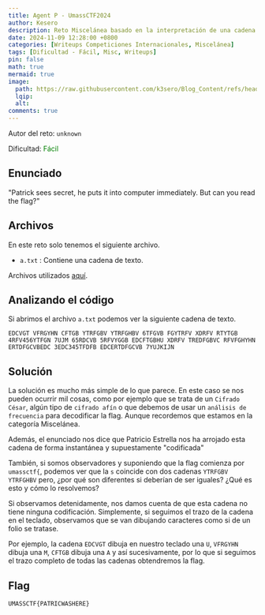 ```yaml
---
title: Agent P - UmassCTF2024
author: Kesero
description: Reto Miscelánea basado en la interpretación de una cadena supuestamente codificada.
date: 2024-11-09 12:28:00 +0800
categories: [Writeups Competiciones Internacionales, Miscelánea]
tags: [Dificultad - Fácil, Misc, Writeups]
pin: false
math: true
mermaid: true
image:
  path: https://raw.githubusercontent.com/k3sero/Blog_Content/refs/heads/main/Competiciones_Internacionales_Writeups/2024/Misc/UmassCTF2024/Agent_P/Agent_P.png
  lqip: 
  alt: 
comments: true
---
```


Autor del reto: `unknown`

Dificultad: <font color=green>Fácil</font>

## Enunciado

"Patrick sees secret, he puts it into computer immediately. But can you read the flag?"

## Archivos

En este reto solo tenemos el siguiente archivo.

- `a.txt` : Contiene una cadena de texto.

Archivos utilizados [aquí](https://github.com/k3sero/Blog_Content/tree/main/Competiciones_Internacionales_Writeups/2024/Misc/UmassCTF2024/Agent_P).

## Analizando el código

Si abrimos el archivo `a.txt` podemos ver la siguiente cadena de texto.


    EDCVGT VFRGYHN CFTGB YTRFGBV YTRFGHBV 6TFGVB FGYTRFV XDRFV RTYTGB 4RFV456YTFGN 7UJM 65RDCVB 5RFVYGGB EDCFTGBHU XDRFV TREDFGBVC RFVFGHYHN ERTDFGCVBEDC 3EDC345TFDFB EDCERTDFGCVB 7YUJKIJN


## Solución

La solución es mucho más simple de lo que parece. En este caso se nos pueden ocurrir mil cosas, como por ejemplo que se trata de un `Cifrado César`, algún tipo de `cifrado afín` o que debemos de usar un `análisis de frecuencia` para decodificar la flag. Aunque recordemos que estamos en la categoría Miscelánea.

Además, el enunciado nos dice que Patricio Estrella nos ha arrojado esta cadena de forma instantánea y supuestamente "codificada"

También, si somos observadores y suponiendo que la flag comienza por `umassctf{`, podemos ver que la `s` coincide con dos cadenas `YTRFGBV` `YTRFGHBV` pero, ¿por qué son diferentes si deberían de ser iguales? ¿Qué es esto y cómo lo resolvemos?

Si observamos detenidamente, nos damos cuenta de que esta cadena no tiene ninguna codificación. Simplemente, si seguimos el trazo de la cadena en el teclado, observamos que se van dibujando caracteres como si de un folio se tratase.

Por ejemplo, la cadena `EDCVGT` dibuja en nuestro teclado una `U`, `VFRGYHN` dibuja una `M`, `CFTGB` dibuja una `A` y así sucesivamente, por lo que si seguimos el trazo completo de todas las cadenas obtendremos la flag.

## Flag

`UMASSCTF{PATRICWASHERE}`


